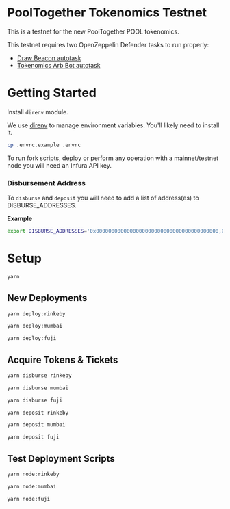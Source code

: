 # PoolTogether Tokenomics Testnet

This is a testnet for the new PoolTogether POOL tokenomics.

This testnet requires two OpenZeppelin Defender tasks to run properly:

- [Draw Beacon autotask](https://github.com/pooltogether/v4-testnet-beacon-autotask)
- [Tokenomics Arb Bot autotask](https://github.com/pooltogether/tokenomics-testnet-arb-autotask)

# Getting Started
Install `direnv` module.

We use [direnv](https://direnv.net/) to manage environment variables.  You'll likely need to install it.

```sh
cp .envrc.example .envrc
```

To run fork scripts, deploy or perform any operation with a mainnet/testnet node you will need an Infura API key.

### Disbursement Address
To `disburse` and `deposit` you will need to add a list of address(es) to DISBURSE_ADDRESSES.


**Example**
```.sh
export DISBURSE_ADDRESSES='0x0000000000000000000000000000000000000000,0x0000000000000000000000000000000000000001'
```

# Setup
```.sh
yarn
```

## New Deployments
```.sh
yarn deploy:rinkeby
```

```.sh
yarn deploy:mumbai
```

```.sh
yarn deploy:fuji
```

## Acquire Tokens & Tickets

```.sh
yarn disburse rinkeby
```

```sh
yarn disburse mumbai
```

```sh
yarn disburse fuji
```

```sh
yarn deposit rinkeby
```

```sh
yarn deposit mumbai
```

```sh
yarn deposit fuji
```

## Test Deployment Scripts

```.sh
yarn node:rinkeby
```

```.sh
yarn node:mumbai
```


```.sh
yarn node:fuji
```
